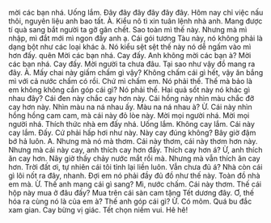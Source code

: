 mời các bạn nhá. Uống lắm. Đây đây đây đây đây đây. Hôm nay chỉ việc nấu thôi, nguyên liệu anh bao tất. À. Kiểu nô tì xin tuân lệnh nhà anh. Mang được tí quà sang bắt người ta gỡ gân chết. Sao toàn mì thế này. Nhưng mà mì nhập, mì đắt mới mì ngon đấy anh ạ. Cái gói tương Tàu này, nó không phải là dạng bột như các loại khác à. Nó kiểu sệt sệt thế này nó dễ ngấm vào mì hơn đấy. quên Mời các bạn nhá. Cay đấy. Anh không mời các bạn à? Mời các bạn nhá. Cay đấy. Mời người ta chưa đâu. Tại sao như vậy đồ mang ra đây. À. Mấy chai này giấm chấm gì vậy? Không chấm cái gì hết, vậy ăn bắng mì với cả nước chấm có rồi. Chứ mì chấm em. Nó phải thế. Thế mà bảo là em không không cần góp cái gì? Nó phải thế. Hai quả sốt này nó khác gì nhau đây? Cái đen này chắc cay hơn này. Cái hồng này nhìn màu chắc đỡ cay hơn này. Nhìn màu na ná nhau ấy. Màu na ná nhau à? Ừ. Cái này nhìn hồng hồng cam cam, mà cái này đỏ lòe này. Mời mọi người nhá. Mời mọi người nhá. Thích thức nhà em đấy nhá. Uống lắm. Không cay lắm. Cái này cay lắm. Đấy. Cứ phải hấp hơi như này. Này cay đúng không? Bây giờ đậm bớ hả luôn. A. Nhưng mà nó mà thơm. Cái này thơm, cái này thơm hơn này. Nhưng mà cái này cay, anh thích cay hơn đấy. Thích cay hơn á? Ừ, anh thích ăn cay hơn. Nãy giờ thấy chảy nước mắt rồi mà. Nhưng mà vẫn thích ăn cay hơn. Trời đất ơi, tự nhiên cái tôi tỉnh lại liền luôn. Vẫn chưa đủ á? Nhà còn cái gì lôi nốt ra đây, nhanh. Đợi em nó phải đầy đủ đồ như thế này. Toàn đồ nhà em mà. Ừ. Thế anh mang cái gì sang? Mì, nước chấm. Cái này thơm. Thế cái hộp này mua ở đâu đấy? Mua trên cái sàn cam tặng Tết dương đây. Ơ, thế hóa ra cùng nó là của em à? Thế anh góp cái gì? Ừ. Có mõm. Quá bu đắc xam gian. Cay bừng vị giác. Tết chọn niềm vui. Hê hê!